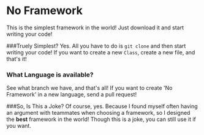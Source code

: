 # No Framework
This is the simplest framework in the world! Just download it and start writing your code!

###Truely Simplest?
Yes. All you have to do is `git clone` and then start writing your code! If you want to create a new `Class`, create a new file, and that's it!

### What Language is available?
See what branch we have, and that's all! If you want to create 'No Framework' in a new language, send a pull request!

###So, Is This a Joke?
Of course, yes. Because I found myself often having an argument with teammates when choosing a framework, so I designed the __best__ framework in the world! Though this is a joke, you can still use it if you want.
